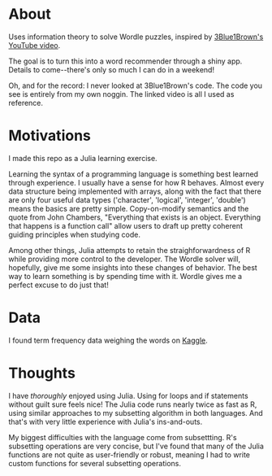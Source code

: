 # About
Uses information theory to solve Wordle puzzles, inspired by [3Blue1Brown's YouTube video](https://youtu.be/v68zYyaEmEA).

The goal is to turn this into a word recommender through a shiny app. Details to come--there's only so much I can do in a weekend!

Oh, and for the record: I never looked at 3Blue1Brown's code. The code you see is entirely from my own noggin. The linked video is all I used as reference.


# Motivations
I made this repo as a Julia learning exercise.

Learning the syntax of a programming language is something best learned through experience. I usually have a sense for how R behaves. Almost every data structure being implemented with arrays, along with the fact that there are only four useful data types ('character', 'logical', 'integer', 'double') means the basics are pretty simple. Copy-on-modify semantics and the quote from John Chambers, "Everything that exists is an object. Everything that happens is a function call" allow users to draft up pretty coherent guiding principles when studying code.

Among other things, Julia attempts to retain the straighforwardness of R while providing more control to the developer. The Wordle solver will, hopefully, give me some insights into these changes of behavior. The best way to learn something is by spending time with it. Wordle gives me a perfect excuse to do just that!


# Data
I found term frequency data weighing the words on [Kaggle](https://www.kaggle.com/datasets/rtatman/english-word-frequency?select=unigram_freq.csv).


# Thoughts
I have *thoroughly* enjoyed using Julia. Using for loops and if statements without guilt sure feels nice! The Julia code runs nearly twice as fast as R, using similar approaches to my subsetting algorithm in both languages. And that's with very little experience with Julia's ins-and-outs.

My biggest difficulties with the language come from subsettting. R's subsetting operations are very concise, but I've found that many of the Julia functions are not quite as user-friendly or robust, meaning I had to write custom functions for several subsetting operations.
